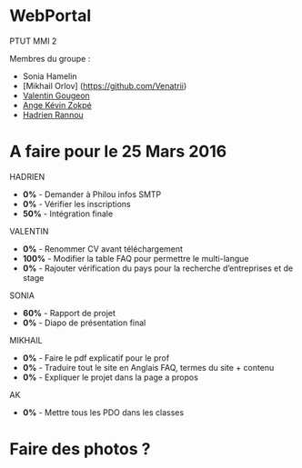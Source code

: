 # WebPortal
PTUT MMI 2

Membres du groupe :
- Sonia Hamelin
- [Mikhail Orlov] (https://github.com/Venatrii)
- [Valentin Gougeon](https://github.com/ValGou)
- [Ange Kévin Zokpé](https://github.com/Ange-Kevin)
- [Hadrien Rannou](https://github.com/HadrienX)

# A faire pour le 25 Mars 2016

HADRIEN
- <b>0%</b> - Demander à Philou infos SMTP
- <b>0%</b> - Vérifier les inscriptions
- <b>50%</b> - Intégration finale

VALENTIN
- <b>0%</b> - Renommer CV avant téléchargement
- <b>100%</b> - Modifier la table FAQ pour permettre le multi-langue
- <b>0%</b> - Rajouter vérification du pays pour la recherche d’entreprises et de stage

SONIA
- <b>60%</b> - Rapport de projet
- <b>0%</b> - Diapo de présentation final

MIKHAIL
- <b>0%</b> - Faire le pdf explicatif pour le prof
- <b>0%</b> - Traduire tout le site en Anglais FAQ, termes du site + contenu
- <b>0%</b> - Expliquer le projet dans la page a propos

AK
- <b>0%</b> - Mettre tous les PDO dans les classes


# Faire des photos ? 



